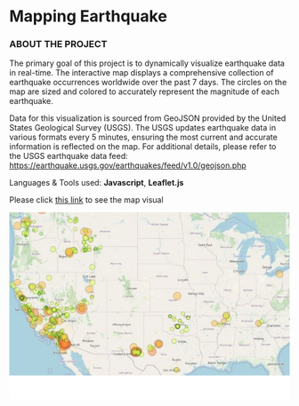 # Mapping Earthquake

### ABOUT THE PROJECT

The primary goal of this project is to dynamically visualize earthquake data in real-time. The interactive map displays a comprehensive collection of earthquake occurrences worldwide over the past 7 days. The circles on the map are sized and colored to accurately represent the magnitude of each earthquake.

Data for this visualization is sourced from GeoJSON provided by the United States Geological Survey (USGS). The USGS updates earthquake data in various formats every 5 minutes, ensuring the most current and accurate information is reflected on the map. For additional details, please refer to the USGS earthquake data feed: https://earthquake.usgs.gov/earthquakes/feed/v1.0/geojson.php

Languages & Tools used: **Javascript**, **Leaflet.js**

Please click [this link](https://jwoh1323.github.io/Mapping-Web-Project/) to see the map visual

![alt text](https://github.com/jwoh1323/Mapping-Web-Project/blob/1e1204c7824bc1d6db446d262626bfcb89515493/folio03.png) 
